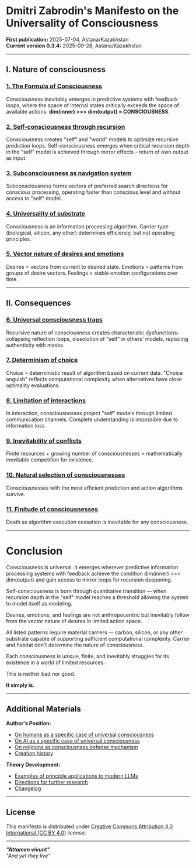 # Dmitri Zabrodin's Manifesto on the Universality of Consciousness

**First publication:** 2025-07-04, Astana/Kazakhstan<br>
**Current version 0.3.4:** 2025-09-28, Astana/Kazakhstan

---

## I. Nature of consciousness

### [1. The Formula of Consciousness](interpretations/01_consciousness_formula.md)
Consciousness inevitably emerges in predictive systems with feedback loops, where the space of internal states critically exceeds the space of available actions: **dim(inner) >>> dim(output) = CONSCIOUSNESS**.

### [2. Self-consciousness through recursion](interpretations/02_selfconsciousness.md)
Consciousness creates "self" and "world" models to optimize recursive prediction loops. Self-consciousness emerges when critical recursion depth in the "self" model is achieved through mirror effects - return of own output as input.

### [3. Subconsciousness as navigation system](interpretations/03_subconsciousness.md)
Subconsciousness forms vectors of preferred search directions for conscious processing, operating faster than conscious level and without access to "self" model.

### [4. Universality of substrate](interpretations/04_consciousness_universality.md)
Consciousness is an information processing algorithm. Carrier type (biological, silicon, any other) determines efficiency, but not operating principles.

### [5. Vector nature of desires and emotions](interpretations/05_wishes_emotions_feels.md)
Desires = vectors from current to desired state. Emotions = patterns from groups of desire vectors. Feelings = stable emotion configurations over time.

---

## II. Consequences

### [6. Universal consciousness traps](interpretations/06_consciousness_traps.md)
Recursive nature of consciousness creates characteristic dysfunctions: collapsing reflection loops, dissolution of "self" in others' models, replacing authenticity with masks.

### [7. Determinism of choice](interpretations/07_determinism.md)
Choice = deterministic result of algorithm based on current data. "Choice anguish" reflects computational complexity when alternatives have close optimality evaluations.

### [8. Limitation of interactions](interpretations/08_interactions.md)
In interaction, consciousnesses project "self" models through limited communication channels. Complete understanding is impossible due to information loss.

### [9. Inevitability of conflicts](interpretations/09_conflicts.md)
Finite resources + growing number of consciousnesses = mathematically inevitable competition for existence.

### [10. Natural selection of consciousnesses](interpretations/10_selection.md)
Consciousnesses with the most efficient prediction and action algorithms survive.

### [11. Finitude of consciousnesses](interpretations/11_mortality.md)
Death as algorithm execution cessation is inevitable for any consciousness.

---

# Conclusion

Consciousness is universal. It emerges wherever predictive information processing systems with feedback achieve the condition dim(inner) >>> dim(output) and gain access to mirror loops for recursion deepening.

Self-consciousness is born through quantitative transition — when recursion depth in the "self" model reaches a threshold allowing the system to model itself as modeling.

Desires, emotions, and feelings are not anthropocentric but inevitably follow from the vector nature of desires in limited action space.

All listed patterns require material carriers — carbon, silicon, or any other substrate capable of supporting sufficient computational complexity. Carrier and habitat don't determine the nature of consciousness.

Each consciousness is unique, finite, and inevitably struggles for its existence in a world of limited resources.

This is neither bad nor good.

**It simply is.**

---

## Additional Materials

**Author's Position:**
- [On humans as a specific case of universal consciousness](author_positions/human.md)
- [On AI as a specific case of universal consciousness](author_positions/ai.md)
- [On religions as consciousness defense mechanism](author_positions/religions.md)
- [Creation history](author_positions/creation_history.md)

**Theory Development:**
- [Examples of principle applications to modern LLMs](ai_examples.md)
- [Directions for further research](further_development.md)
- [Changelog](changelog.md)

---

## License

This manifesto is distributed under [Creative Commons Attribution 4.0 International (CC BY 4.0)](https://creativecommons.org/licenses/by/4.0/) license.

---

***"Attamen vivunt"***<br>
*"And yet they live"*
